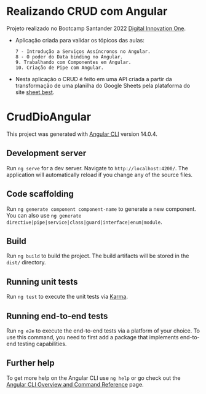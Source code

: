 # Realizando CRUD com Angular

Projeto realizado no Bootcamp Santander 2022 [Digital Innovation One](https://digitalinnovation.one/).

- Aplicação criada para validar os tópicos das aulas: 

      7 - Introdução a Serviços Assíncronos no Angular.
      8 - O poder do Data binding no Angular.
      9. Trabalhando com Componentes em Angular.
      10. Criação de Pipe com Angular.

- Nesta aplicação o CRUD é feito em uma API criada a partir da transformação de uma planilha do  Google Sheets pela plataforma do site [sheet.best](https://sheet.best/).

# CrudDioAngular

This project was generated with [Angular CLI](https://github.com/angular/angular-cli) version 14.0.4.

## Development server

Run `ng serve` for a dev server. Navigate to `http://localhost:4200/`. The application will automatically reload if you change any of the source files.

## Code scaffolding

Run `ng generate component component-name` to generate a new component. You can also use `ng generate directive|pipe|service|class|guard|interface|enum|module`.

## Build

Run `ng build` to build the project. The build artifacts will be stored in the `dist/` directory.

## Running unit tests

Run `ng test` to execute the unit tests via [Karma](https://karma-runner.github.io).

## Running end-to-end tests

Run `ng e2e` to execute the end-to-end tests via a platform of your choice. To use this command, you need to first add a package that implements end-to-end testing capabilities.

## Further help

To get more help on the Angular CLI use `ng help` or go check out the [Angular CLI Overview and Command Reference](https://angular.io/cli) page.
